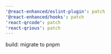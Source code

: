 ```yaml
---
'@react-enhanced/eslint-plugin': patch
'@react-enhanced/hooks': patch
'react-qrcode': patch
'react-qrious': patch
---
```


build: migrate to pnpm
